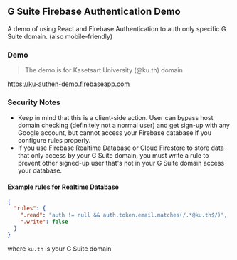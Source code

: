 ## G Suite Firebase Authentication Demo

A demo of using React and Firebase Authentication to auth only specific G Suite domain. (also mobile-friendly)

### Demo

> The demo is for Kasetsart University (@ku.th) domain

https://ku-authen-demo.firebaseapp.com

### Security Notes

- Keep in mind that this is a client-side action. User can bypass host domain checking (definitely not a normal user) and get sign-up with any Google account, but cannot access your Firebase database if you configure rules properly.
- If you use Firebase Realtime Database or Cloud Firestore to store data that only access by your G Suite domain, you must write a rule to prevent other signed-up user that's not in your G Suite domain access your database.

#### Example rules for Realtime Database

```json
{
  "rules": {
    ".read": "auth != null && auth.token.email.matches(/.*@ku.th$/)",
    ".write": false
  }
}
```

where `ku.th` is your G Suite domain
